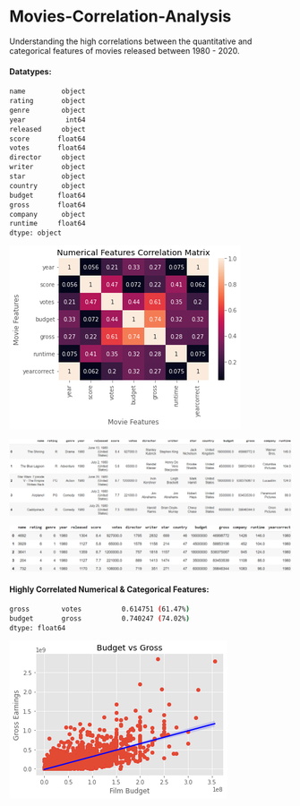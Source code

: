 # Movies-Correlation-Analysis
Understanding the high correlations between the quantitative and categorical features of movies released between 1980 - 2020.

#### Datatypes:

```sh
name         object
rating       object
genre        object
year          int64
released     object
score       float64
votes       float64
director     object
writer       object
star         object
country      object
budget      float64
gross       float64
company      object
runtime     float64
dtype: object
```


![Numerical Features Correlation Matrix](images/numerical_features_corr.png)

![Dataframe Head](images/df_head.png)

![Dataframe Jead Encoded Categorical](images/encoded_categorical.png)

#### Highly Correlated Numerical & Categorical Features:

```sh
gross        votes          0.614751 (61.47%)
budget       gross          0.740247 (74.02%)
dtype: float64
```

![Budget vs Gross Positive Correlation](images/budget_vs_gross.png)
